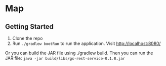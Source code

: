 # Map

## Getting Started
1. Clone the repo
2. Run `./gradlew bootRun` to run the application. Visit [http://localhost:8080/](http://localhost:8080/)
  
  Or you can build the JAR file using ./gradlew build. Then you can run the JAR file: `java -jar build/libs/gs-rest-service-0.1.0.jar`
